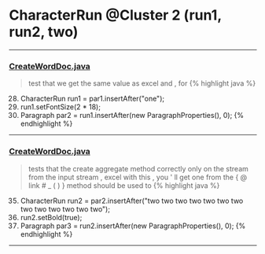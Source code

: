 # CharacterRun @Cluster 2 (run1, run2, two)

***

### [CreateWordDoc.java](https://searchcode.com/codesearch/view/111543829/)
> test that we get the same value as excel and , for 
{% highlight java %}
28. CharacterRun run1 = par1.insertAfter("one");
29. run1.setFontSize(2 * 18);
33. Paragraph par2 = run1.insertAfter(new ParagraphProperties(), 0);
{% endhighlight %}

***

### [CreateWordDoc.java](https://searchcode.com/codesearch/view/111543829/)
> tests that the create aggregate method correctly only on the stream from the input stream , excel with this , you ' ll get one from the { @ link # _ ( ) } method should be used to 
{% highlight java %}
35. CharacterRun run2 = par2.insertAfter("two two two two two two two two two two two two two");
36. run2.setBold(true);
39. Paragraph par3 = run2.insertAfter(new ParagraphProperties(), 0);
{% endhighlight %}

***

